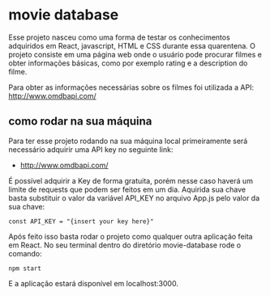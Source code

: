 # movie database

  Esse projeto nasceu como uma forma de testar os conhecimentos adquiridos em React, javascript, HTML e CSS durante essa quarentena.
  O projeto consiste em uma página web onde o usuário pode procurar filmes e obter informações básicas, como por exemplo rating e a description do filme.
  
  Para obter as informações necessárias sobre os filmes foi utilizada a API:  http://www.omdbapi.com/

## como rodar na sua máquina

  Para ter esse projeto rodando na sua máquina local primeiramente será necessário adquirir uma API key no seguinte link:
  
  *  http://www.omdbapi.com/
  
  É possível adquirir a Key de forma gratuita, porém nesse caso haverá um limite de requests que podem ser feitos em um dia. Aquirida sua chave basta substituir o valor da variável API_KEY no arquivo App.js pelo valor da sua chave:
  ```
  const API_KEY = "{insert your key here}"
  ```
 Após feito isso basta rodar o projeto como qualquer outra aplicação feita em React. No seu terminal dentro do diretório movie-database rode o comando:
 ```
 npm start
 ```
 E a aplicação estará disponível em localhost:3000.


